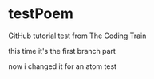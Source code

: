 # testPoem
GitHub tutorial test from The Coding Train

this time it's the first branch part

now i changed it for an atom test

